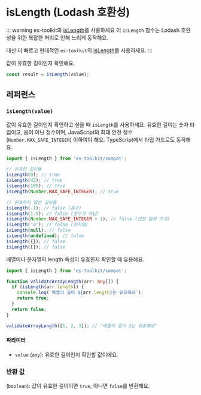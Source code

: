 # isLength (Lodash 호환성)

::: warning es-toolkit의 [isLength](../../predicate/isLength.md)를 사용하세요
이 `isLength` 함수는 Lodash 호환성을 위한 복잡한 처리로 인해 느리게 동작해요.

대신 더 빠르고 현대적인 `es-toolkit`의 [isLength](../../predicate/isLength.md)를 사용하세요.
:::

값이 유효한 길이인지 확인해요.

```typescript
const result = isLength(value);
```

## 레퍼런스

### `isLength(value)`

값이 유효한 길이인지 확인하고 싶을 때 `isLength`를 사용하세요. 유효한 길이는 숫자 타입이고, 음이 아닌 정수이며, JavaScript의 최대 안전 정수(`Number.MAX_SAFE_INTEGER`) 이하여야 해요. TypeScript에서 타입 가드로도 동작해요.

```typescript
import { isLength } from 'es-toolkit/compat';

// 유효한 길이들
isLength(0); // true
isLength(42); // true
isLength(100); // true
isLength(Number.MAX_SAFE_INTEGER); // true

// 유효하지 않은 길이들
isLength(-1); // false (음수)
isLength(1.5); // false (정수가 아님)
isLength(Number.MAX_SAFE_INTEGER + 1); // false (안전 범위 초과)
isLength('3'); // false (문자열)
isLength(null); // false
isLength(undefined); // false
isLength({}); // false
isLength([]); // false
```

배열이나 문자열의 length 속성이 유효한지 확인할 때 유용해요.

```typescript
import { isLength } from 'es-toolkit/compat';

function validateArrayLength(arr: any[]) {
  if (isLength(arr.length)) {
    console.log(`배열의 길이 ${arr.length}는 유효해요`);
    return true;
  }
  return false;
}

validateArrayLength([1, 2, 3]); // "배열의 길이 3는 유효해요"
```

#### 파라미터

- `value` (`any`): 유효한 길이인지 확인할 값이에요.

### 반환 값

(`boolean`): 값이 유효한 길이이면 `true`, 아니면 `false`를 반환해요.
